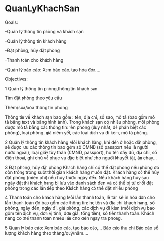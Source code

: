 # QuanLyKhachSan

Goals:

-Quản lý thông tin phòng và khách sạn

-Quản lý thông tin khách hàng

-Đặt phòng, hủy đặt phòng

-Thanh toán cho khách hàng

-Quản lý báo cáo: Xem báo cáo, tạo hóa đơn,...

Objectives:

1 Quản lý thông tin phòng,thông tin khách sạn

  Tìm đặt phòng theo yêu cầu
  
  Thêm/sửa/xóa thông tin phòng
  
  Thông tin về khách sạn bao gồm : tên, địa chỉ, số sao, mô tả (bao gồm mô tả bằng text và bằng hình ảnh). Trong khách sạn có nhiều phòng, mỗi phòng được mô tả bằng các thông tin: tên phòng (duy nhất, để phân biệt các phòng), loại phòng, giá niêm yết, các loại dịch vụ đi kèm, mô tả phòng.
  
2 Quản lý thông tin khách hàng Mỗi khách hàng, khi đến ở hoặc đặt phòng, sẽ được lưu các thông tin bao gồm số CMND (số passport nếu là người nước ngoài), loại giấy tùy thân (CMND, passport), họ tên đầy đủ, địa chỉ, số điện thoại, ghi chú về phục vụ đặc biệt như cho người khuyết tật, ăn chay...

3 Đặt phòng, hủy đặt phòng
  Khách hàng chỉ có thể đặt phòng nếu phòng đó còn trống trong suốt thời gian khách hàng muốn đặt.
  Khách hàng có thể hủy đặt phòng (miên phí) nếu hủy trước ngày đến. Nếu khách hàng hủy sau ngày đặt thì khách hàng bị lưu vào danh sách đen và có thể bị từ chối đặt phòng trong các lần tiếp theo
  Khách hàng có thể đặt nhiều phòng
  
4 Thanh toán cho khách hàng
  Mỗi lần thanh toán, lễ tân sẽ in hóa đơn cho lần thanh toán đó bao gồm các thông tin: họ tên và địa chỉ khách hàng, số phòng, ngày đến, ngày đi, giá phòng, các dịch vụ đi kèm (mỗi dịch vụ bao gồm tên dịch vụ, đơn vị tính, đơn giá, tổng tiền), số tiền thanh toán.
  Khách hàng có thể thanh toán nhiều lần cho đến ngày trả phòng.
  
5 Quản lý báo cáo: Xem báo cáo, tạo báo cáo,...
  Báo cáo thu chi
  Báo cáo số lượng khách hàng theo tháng/quý/năm....
